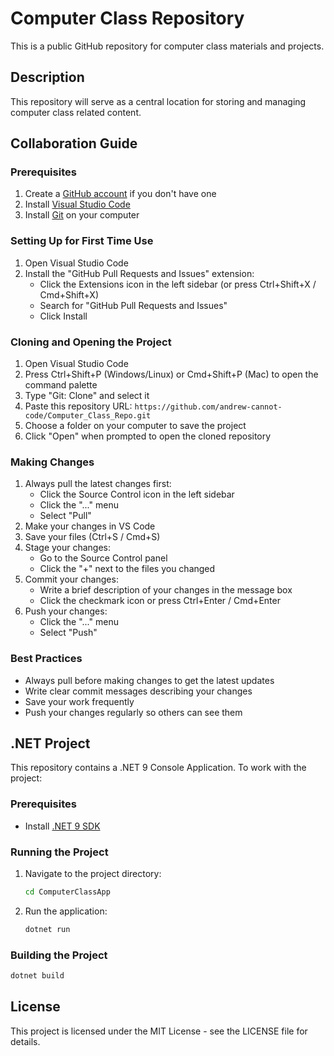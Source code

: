 # Computer Class Repository

This is a public GitHub repository for computer class materials and projects.

## Description

This repository will serve as a central location for storing and managing computer class related content.

## Collaboration Guide

### Prerequisites
1. Create a [GitHub account](https://github.com/signup) if you don't have one
2. Install [Visual Studio Code](https://code.visualstudio.com/download)
3. Install [Git](https://git-scm.com/downloads) on your computer

### Setting Up for First Time Use
1. Open Visual Studio Code
2. Install the "GitHub Pull Requests and Issues" extension:
   - Click the Extensions icon in the left sidebar (or press Ctrl+Shift+X / Cmd+Shift+X)
   - Search for "GitHub Pull Requests and Issues"
   - Click Install

### Cloning and Opening the Project
1. Open Visual Studio Code
2. Press Ctrl+Shift+P (Windows/Linux) or Cmd+Shift+P (Mac) to open the command palette
3. Type "Git: Clone" and select it
4. Paste this repository URL: `https://github.com/andrew-cannot-code/Computer_Class_Repo.git`
5. Choose a folder on your computer to save the project
6. Click "Open" when prompted to open the cloned repository

### Making Changes
1. Always pull the latest changes first:
   - Click the Source Control icon in the left sidebar
   - Click the "..." menu
   - Select "Pull"
2. Make your changes in VS Code
3. Save your files (Ctrl+S / Cmd+S)
4. Stage your changes:
   - Go to the Source Control panel
   - Click the "+" next to the files you changed
5. Commit your changes:
   - Write a brief description of your changes in the message box
   - Click the checkmark icon or press Ctrl+Enter / Cmd+Enter
6. Push your changes:
   - Click the "..." menu
   - Select "Push"

### Best Practices
- Always pull before making changes to get the latest updates
- Write clear commit messages describing your changes
- Save your work frequently
- Push your changes regularly so others can see them

## .NET Project

This repository contains a .NET 9 Console Application. To work with the project:

### Prerequisites
- Install [.NET 9 SDK](https://dotnet.microsoft.com/download)

### Running the Project
1. Navigate to the project directory:
   ```bash
   cd ComputerClassApp
   ```
2. Run the application:
   ```bash
   dotnet run
   ```

### Building the Project
```bash
dotnet build
```

## License

This project is licensed under the MIT License - see the LICENSE file for details.